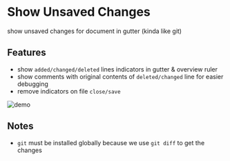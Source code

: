 # Show Unsaved Changes

show unsaved changes for document in gutter (kinda like git)

## Features

- show `added/changed/deleted` lines indicators in gutter & overview ruler
- show comments with original contents of `deleted/changed` line for easier debugging
- remove indicators on file `close/save`

![demo](https://user-images.githubusercontent.com/7388088/72254779-b5281880-360d-11ea-92f7-1e8508f356aa.png)

## Notes

- `git` must be installed globally because we use `git diff` to get the changes
